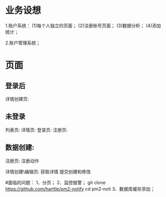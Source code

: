 # 业务设想
1.账户系统：
(1)每个人独立的页面；
(2)注册账号页面；
(3)数据分析；
(4)添加统计；

2.账户管理系统；

# 页面

## 登录后
详情创建页:

## 未登录
列表页:
详情页:
登录页:
注册页:

## 数据创建:
注册页:
  注册动作

详情创建\编辑页:
  获取详情
  提交创建和修改



#面临的问题：
1、分页；
2、监控报警；
git clone https://github.com/harttle/pm2-notify cd pm2-noti
3、数据库缓存添加；





